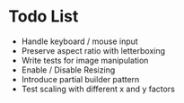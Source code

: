 # Todo List
* Handle keyboard / mouse input
* Preserve aspect ratio with letterboxing
* Write tests for image manipulation
* Enable / Disable Resizing
* Introduce partial builder pattern
* Test scaling with different x and y factors